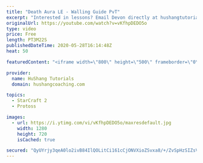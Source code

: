 ```yaml
---
title: "Death Aura LE - Walling Guide PvT"
excerpt: "Interested in lessons? Email Devon directly at hushangtutorials@outlook.com ------------------------------------------------------------------------------------------------------- Want to support HuShang Tutorials directly? Patreon is a website where you can contribute a monthly donation that will help"
originalUrl: https://youtube.com/watch?v=vKfhpDEDO5o
type: video
price: Free
length: PT3M22S
publishedDateTime: 2020-05-28T16:14:48Z
heat: 50

featuredContent: "<iframe width=\"800\" height=\"500\" frameborder=\"0\" src=\"https://www.youtube.com/embed/vKfhpDEDO5o\" allow=\"accelerometer; autoplay; encrypted-media; gyroscope; picture-in-picture\" allowfullscreen></iframe>"

provider:
  name: HuShang Tutorials
  domain: hushangcoaching.com

topics:
  - StarCraft 2
  - Protoss

images:
  - url: https://i.ytimg.com/vi/vKfhpDEDO5o/maxresdefault.jpg
    width: 1280
    height: 720
    isCached: true

secured: "QyUYrjy3qeA0lo2ivB84IlQOLitCi161cCjONVXioZSvxa8/+/ZvSpHzSIZsVZgaSNJgQAB1m34fbwadZLcBLoVzYhtfDi0APV346LY6K1tmxMwDRzKOuXaO8T+xrkl5+dM54D/2/RwPwe6GBGOQpAtFJzlIi48sIj/gQQPztdpYwnarqIIlZhnjzgcbjd/SgUI5yQLl2M/1AbnCNSNGB0nQ2bNdKA3y5AlAzdUvsloj5WR3gQbzuFu5IPCsWSGeXFrinApsuWZkDu3DUQgyAVYAgpEtnSQ4tmuOJDE4UAIAyJIlGIc068l6AAI043Gg+7NBWyI63LdS4iFikzfVmzsQOUrYuyprjEm2ysqcFvC9RlFvhvWbShfDArfl+Y0AcEonIpr/RxxbywrnXMXI8hmvinXJIHhlxcx68lSoEME=;fPiqxJYLLJjSmuuU/GQlHQ=="
---
```


